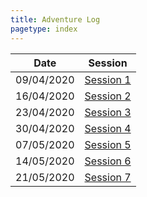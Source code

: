 ```yaml
---
title: Adventure Log
pagetype: index
---
```


| Date       | Session                    |
| ---------- | -------------------------- |
| 09/04/2020 | [Session 1](Session1.html) |
| 16/04/2020 | [Session 2](Session2.html) |
| 23/04/2020 | [Session 3](Session3.html) |
| 30/04/2020 | [Session 4](Session4.html) |
| 07/05/2020 | [Session 5](Session5.html) |
| 14/05/2020 | [Session 6](Session6.html) |
| 21/05/2020 | [Session 7](Session7.html) |
